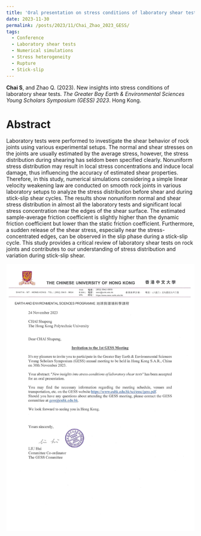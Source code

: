 ```yaml
---
title: 'Oral presentation on stress conditions of laboratory shear tests in GESS (Hong Kong)'
date: 2023-11-30
permalink: /posts/2023/11/Chai_Zhao_2023_GESS/
tags:
  - Conference
  - Laboratory shear tests
  - Numerical simulations
  - Stress heterogeneity
  - Rupture
  - Stick-slip
---
```



**Chai S**, and Zhao Q. (2023). New insights into stress conditions of laboratory shear tests. _The Greater Bay Earth & Environmental Sciences Young Scholars Symposium (GESS) 2023_. Hong Kong.


Abstract
======
Laboratory tests were performed to investigate the shear behavior of rock joints using various experimental setups. The normal and shear stresses on the joints are usually estimated by the average stress, however, the stress distribution during shearing has seldom been specified clearly. Nonuniform stress distribution may result in local stress concentrations and induce local damage, thus influencing the accuracy of estimated shear properties. Therefore, in this study, numerical simulations considering a simple linear velocity weakening law are conducted on smooth rock joints in various laboratory setups to analyze the stress distribution before shear and during stick-slip shear cycles. The results show nonuniform normal and shear stress distribution in almost all the laboratory tests and significant local stress concentration near the edges of the shear surface. The estimated sample-average friction coefficient is slightly higher than the dynamic friction coefficient but lower than the static friction coefficient. Furthermore, a sudden release of the shear stress, especially near the stress-concentrated edges, can be observed in the slip phase during a stick-slip cycle. This study provides a critical review of laboratory shear tests on rock joints and contributes to our understanding of stress distribution and variation during stick-slip shear.

<img src='/images/Conferences/Chai2023_GESS.jpg'>
